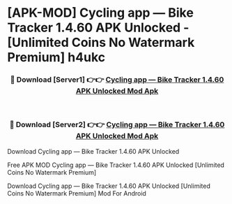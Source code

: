 # [APK-MOD] Cycling app — Bike Tracker 1.4.60 APK Unlocked - [Unlimited Coins No Watermark Premium] h4ukc



<div align="center">
<h3>🔴 Download [Server1] 👉👉 <a href="https://momento.my/?title=Cycling_app_—_Bike_Tracker_1.4.60_APK_Unlocked">Cycling app — Bike Tracker 1.4.60 APK Unlocked Mod Apk</a></h3><br>

<h3>🔴 Download [Server2] 👉👉 <a href="https://momento.my/?title=Cycling_app_—_Bike_Tracker_1.4.60_APK_Unlocked">Cycling app — Bike Tracker 1.4.60 APK Unlocked Mod Apk</a></h3>
</div>



Download Cycling app — Bike Tracker 1.4.60 APK Unlocked 

Free APK MOD Cycling app — Bike Tracker 1.4.60 APK Unlocked [Unlimited Coins No Watermark Premium]

Download Cycling app — Bike Tracker 1.4.60 APK Unlocked [Unlimited Coins No Watermark Premium] Mod For Android
